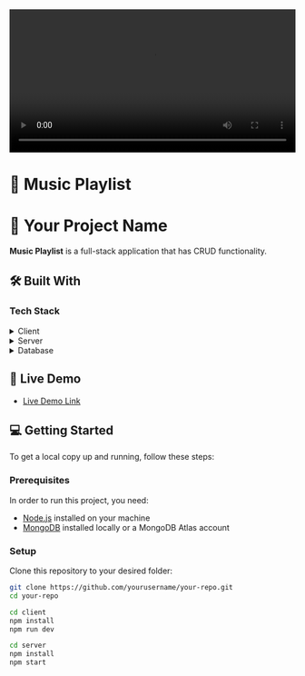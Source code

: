 <div align="center">
  <video width="100%" height="auto" controls>
    <source src="https://github.com/yourusername/your-repo/blob/main/YourDemoVideo.webm" type="video/webm">
  </video>
  <br/>
 
</div>

# 🎵 Music Playlist



<!-- PROJECT DESCRIPTION -->

# 📖 Your Project Name <a name="about-project"></a>

**Music Playlist** is a full-stack application that has CRUD functionality. 

## 🛠 Built With <a name="built-with"></a>

### Tech Stack <a name="tech-stack"></a>

<details>
  <summary>Client</summary>
  <ul>
    <li><a href="https://www.typescriptlang.org/">TypeScript</a></li>
    <li><a href="https://react.dev/">React with TypeScript</a></li>
    <li><a href="https://redux-toolkit.js.org/">Redux Toolkit</a></li>
    <li><a href="https://redux-saga.js.org/">Redux Saga</a></li>
    <li><a href="https://emotion.sh/docs/introduction">Emotion</a></li>
    <li><a href="https://rebassjs.org/">Styled Components</a></li>
  </ul>
</details>

<details>
  <summary>Server</summary>
  <ul>
    <li><a href="https://expressjs.com/">Express.js</a></li>
    <li><a href="https://expressjs.com/">Multer</a></li>
  </ul>
</details>

<details>
<summary>Database</summary>
  <ul>
    <li><a href="https://mongoosejs.com/">Mongoose</a></li>
  </ul>
</details>




<!-- LIVE DEMO -->

## 🚀 Live Demo <a name="live-demo"></a>

- [Live Demo Link]([https://your-live-demo-link.com](https://musicplayer-addis.netlify.app/))





<!-- GETTING STARTED -->

## 💻 Getting Started <a name="getting-started"></a>

To get a local copy up and running, follow these steps:

### Prerequisites

In order to run this project, you need:

- [Node.js](https://nodejs.org/) installed on your machine
- [MongoDB](https://www.mongodb.com/) installed locally or a MongoDB Atlas account

### Setup

Clone this repository to your desired folder:

```sh
git clone https://github.com/yourusername/your-repo.git
cd your-repo

```
```sh
cd client
npm install
npm run dev
```
```sh
cd server
npm install
npm start
```


